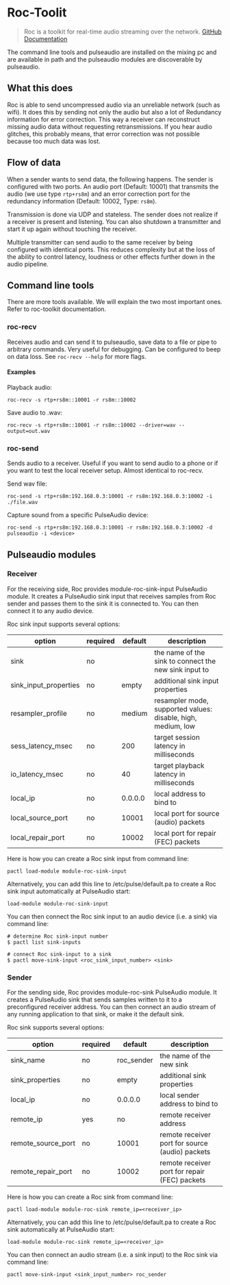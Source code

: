 # Roc-Toolit

> Roc is a toolkit for real-time audio streaming over the network.
> [GitHub](https://github.com/roc-streaming/roc-toolkit)
> [Documentation](https://roc-streaming.org/toolkit/docs/)

The command line tools and pulseaudio are installed on the mixing pc and are
available in path and the pulseaudio modules are discoverable by pulseaudio.

## What this does

Roc is able to send uncompressed audio via an unreliable network (such as wifi).
It does this by sending not only the audio but also a lot of Redundancy
information for error correction. This way a receiver can reconstruct missing
audio data without requesting retransmissions. If you hear audio glitches, this
probably means, that error correction was not possible because too much data
was lost.

## Flow of data

When a sender wants to send data, the following happens. The sender is
configured with two ports. An audio port (Default: 10001) that transmits the
audio (we use type `rtp+rs8m`) and an error correction port for the
redundancy information (Default: 10002, Type: `rs8m`).

Transmission is done via UDP and stateless. The sender does not realize if a
receiver is present and listening. You can also shutdown a transmitter and start
it up again without touching the receiver.

Multiple transmitter can send audio to the same receiver by being configured
with identical ports. This reduces complexity but at the loss of the ability
to control latency, loudness or other effects further down in the audio
pipeline.

## Command line tools

There are more tools available. We will explain the two most important ones.
Refer to roc-toolkit documentation.

### roc-recv

Receives audio and can send it to pulseaudio, save data to a file or pipe to
arbitrary commands. Very useful for debugging. Can be configured to beep on
data loss. See `roc-recv --help` for more flags.

#### Examples

Playback audio:

`roc-recv -s rtp+rs8m::10001 -r rs8m::10002`

Save audio to .wav:

`roc-recv -s rtp+rs8m::10001 -r rs8m::10002 --driver=wav --output=out.wav`

### roc-send

Sends audio to a receiver. Useful if you want to send audio to a phone or if
you want to test the local receiver setup. Almost identical to roc-recv.

Send wav file:

`roc-send -s rtp+rs8m:192.168.0.3:10001 -r rs8m:192.168.0.3:10002 -i ./file.wav`

Capture sound from a specific PulseAudio device:

`roc-send -s rtp+rs8m:192.168.0.3:10001 -r rs8m:192.168.0.3:10002 -d pulseaudio -i <device>`


## Pulseaudio modules

### Receiver

For the receiving side, Roc provides module-roc-sink-input PulseAudio module. It
creates a PulseAudio sink input that receives samples from Roc sender and passes
them to the sink it is connected to. You can then connect it to any audio
device.

Roc sink input supports several options:

|option               |required|default       |description                                                 |
|---------------------|--------|--------------|------------------------------------------------------------|
|sink                 |no      |<default sink>|the name of the sink to connect the new sink input to       |
|sink_input_properties|no      |empty         |additional sink input properties                            |
|resampler_profile    |no      |medium        |resampler mode, supported values: disable, high, medium, low|
|sess_latency_msec    |no      |200           |target session latency in milliseconds                      |
|io_latency_msec      |no      |40            |target playback latency in milliseconds                     |
|local_ip             |no      |0.0.0.0       |local address to bind to                                    |
|local_source_port    |no      |10001         |local port for source (audio) packets                       |
|local_repair_port    |no      |10002         |local port for repair (FEC) packets                         |

Here is how you can create a Roc sink input from command line:

`pactl load-module module-roc-sink-input`

Alternatively, you can add this line to /etc/pulse/default.pa to create a Roc sink input automatically at PulseAudio start:

`load-module module-roc-sink-input`

You can then connect the Roc sink input to an audio device (i.e. a sink) via command line:

```
# determine Roc sink-input number
$ pactl list sink-inputs

# connect Roc sink-input to a sink
$ pactl move-sink-input <roc_sink_input_number> <sink>
```

### Sender

For the sending side, Roc provides module-roc-sink PulseAudio module. It creates
a PulseAudio sink that sends samples written to it to a preconfigured receiver
address. You can then connect an audio stream of any running application to that
sink, or make it the default sink.

Roc sink supports several options:

|option            |required|default   |description                                    |
|------------------|--------|----------|-----------------------------------------------|
|sink_name         |no      |roc_sender|the name of the new sink                       |
|sink_properties   |no      |empty     |additional sink properties                     |
|local_ip          |no      |0.0.0.0   |local sender address to bind to                |
|remote_ip         |yes     |no        |remote receiver address                        |
|remote_source_port|no      |10001     |remote receiver port for source (audio) packets|
|remote_repair_port|no      |10002     |remote receiver port for repair (FEC) packets  |

Here is how you can create a Roc sink from command line:

`pactl load-module module-roc-sink remote_ip=<receiver_ip>`

Alternatively, you can add this line to /etc/pulse/default.pa to create a Roc sink automatically at PulseAudio start:

`load-module module-roc-sink remote_ip=<receiver_ip>`

You can then connect an audio stream (i.e. a sink input) to the Roc sink via command line:

`pactl move-sink-input <sink_input_number> roc_sender`
